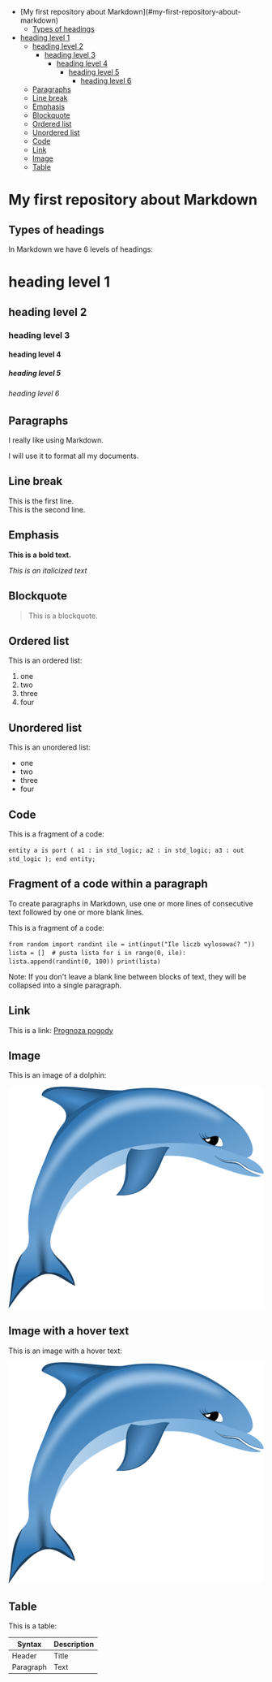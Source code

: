 - <!-- omit in toc --> [My first repository about Markdown](#my-first-repository-about-markdown)
  - [Types of headings](#types-of-headings)
- [heading level 1](#heading-level-1)
  - [heading level 2](#heading-level-2)
    - [heading level 3](#heading-level-3)
      - [heading level 4](#heading-level-4)
        - [heading level 5](#heading-level-5)
          - [heading level 6](#heading-level-6)
  - [Paragraphs](#paragraphs)
  - [Line break](#line-break)
  - [Emphasis](#emphasis)
  - [Blockquote](#blockquote)
  - [Ordered list](#ordered-list)
  - [Unordered list](#unordered-list)
  - [Code](#code)
  - [Link](#link)
  - [Image](#image)
  - [Table](#table)

# My first repository about Markdown

## Types of headings
In Markdown we have 6 levels of headings:
# heading level 1
## heading level 2
### heading level 3
#### heading level 4
##### heading level 5
###### heading level 6

## Paragraphs
I really like using Markdown.

I will use it to format all my documents.

## Line break

This is the first line.  
This is the second line.

## Emphasis

**This is a bold text.**

*This is an italicized text*

## Blockquote

> This is a blockquote.

## Ordered list

This is an ordered list:
1. one 
2. two
3. three
4. four

## Unordered list

This is an unordered list:
- one 
- two
- three
- four

## Code

This is a fragment of a code:

`entity a is
  port (
    a1 : in std_logic;
    a2 : in std_logic;
    a3 : out std_logic
  );
end entity;`

## Fragment of a code within a paragraph

To create paragraphs in Markdown, use one or more lines of consecutive text followed by one or more blank lines.
 
 This is a fragment of a code:

`from random import randint
ile = int(input("Ile liczb wylosować? "))
lista = []  # pusta lista
for i in range(0, ile):
    lista.append(randint(0, 100))
print(lista) `

 Note: If you don't leave a blank line between blocks of text, they will be collapsed into a single paragraph.

## Link

This is a link: [Prognoza pogody](https://www.meteo.pl)


## Image

This is an image of a dolphin:

![delfin](delfin.png)

## Image with a hover text

This is an image with a hover text:

![This is a dolphin](delfin.png "This is a dolphin") 

## Table

This is a table:

| Syntax | Description |
| ----------- | ----------- |
| Header | Title |
| Paragraph | Text |




